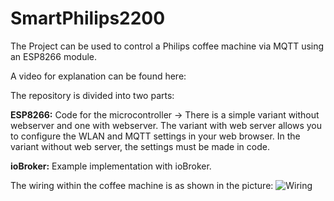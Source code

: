 # SmartPhilips2200

The Project can be used to control a Philips coffee machine via MQTT using an ESP8266 module.

A video for explanation can be found here:


The repository is divided into two parts:

**ESP8266:** Code for the microcontroller
-> There is a simple variant without webserver and one with webserver. The variant with web server allows you to configure the WLAN and MQTT settings in your web browser. In the variant without web server, the settings must be made in code.

**ioBroker:** Example implementation with ioBroker.

The wiring within the coffee machine is as shown in the picture:
![Wiring](https://github.com/chris7topher/SmartPhilips2200/blob/master/images/wiring.png)
